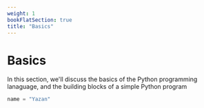 ```yaml
---
weight: 1
bookFlatSection: true
title: "Basics"
---
```


# Basics

In this section, we'll discuss the basics of the Python programming lanaguage, and the building blocks of a simple Python program



```python
name = "Yazan"
```

